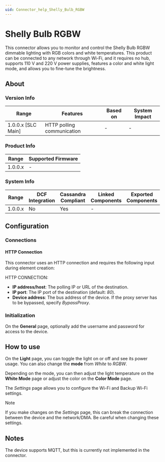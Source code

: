 ```yaml
---
uid: Connector_help_Shelly_Bulb_RGBW
---
```


# Shelly Bulb RGBW

This connector allows you to monitor and control the Shelly Bulb RGBW dimmable lighting with RGB colors and white temperatures. This product can be connected to any network through Wi-Fi, and it requires no hub, supports 110 V and 220 V power supplies, features a color and white light mode, and allows you to fine-tune the brightness.

## About

### Version Info

| Range              | Features                   | Based on | System Impact |
|--------------------|----------------------------|----------|---------------|
| 1.0.0.x [SLC Main] | HTTP polling communication | -        | -             |

### Product Info

| Range   | Supported Firmware |
|---------|--------------------|
| 1.0.0.x | -                  |

### System Info

| Range   | DCF Integration | Cassandra Compliant | Linked Components | Exported Components |
|---------|-----------------|---------------------|-------------------|---------------------|
| 1.0.0.x | No              | Yes                 | -                 |                     |

## Configuration

### Connections

#### HTTP Connection

This connector uses an HTTP connection and requires the following input during element creation:

HTTP CONNECTION:

- **IP address/host**: The polling IP or URL of the destination.
- **IP port**: The IP port of the destination (default: *80*).
- **Device address**: The bus address of the device. If the proxy server has to be bypassed, specify *BypassProxy*.

### Initialization

On the **General** page, optionally add the username and password for access to the device.

## How to use

On the **Light** page, you can toggle the light on or off and see its power usage. You can also change the **mode** from *White* to *RGBW*.

Depending on the mode, you can then adjust the light temperature on the **White Mode** page or adjust the color on the **Color Mode** page.

The *Settings* page allows you to configure the Wi-Fi and Backup Wi-Fi settings.

> [!NOTE]
> If you make changes on the *Settings* page, this can break the connection between the device and the network/DMA. Be careful when changing these settings.

## Notes

The device supports MQTT, but this is currently not implemented in the connector.
